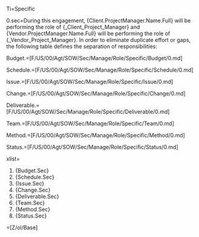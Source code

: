 Ti=Specific

0.sec=During this engagement, {Client.ProjectManager.Name.Full} will be performing the role of {_Client_Project_Manager} and {Vendor.ProjectManager.Name.Full} will be performing the role of {_Vendor_Project_Manager}. In order to eliminate duplicate effort or gaps, the following table defines the separation of responsibilities:

Budget.=[F/US/00/Agt/SOW/Sec/Manage/Role/Specific/Budget/0.md]

Schedule.=[F/US/00/Agt/SOW/Sec/Manage/Role/Specific/Schedule/0.md]

Issue.=[F/US/00/Agt/SOW/Sec/Manage/Role/Specific/Issue/0.md]

Change.=[F/US/00/Agt/SOW/Sec/Manage/Role/Specific/Change/0.md]

Deliverable.=[F/US/00/Agt/SOW/Sec/Manage/Role/Specific/Deliverable/0.md]

Team.=[F/US/00/Agt/SOW/Sec/Manage/Role/Specific/Team/0.md]

Method.=[F/US/00/Agt/SOW/Sec/Manage/Role/Specific/Method/0.md]

Status.=[F/US/00/Agt/SOW/Sec/Manage/Role/Specific/Status/0.md]

xlist=<ol><li>{Budget.Sec}<li>{Schedule.Sec}<li>{Issue.Sec}<li>{Change.Sec}<li>{Deliverable.Sec}<li>{Team.Sec}<li>{Method.Sec}<li>{Status.Sec}</ol>

=[Z/ol/Base]
